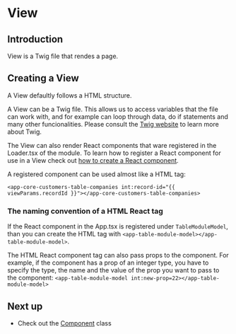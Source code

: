 # View

## Introduction

View is a Twig file that rendes a page.

## Creating a View

A View defaultly follows a HTML structure.

A View can be a Twig file. This allows us to access variables that the file can work with, and for example can loop through data, do if statements and many other funcionalities. Please consult the [Twig website](https://twig.symfony.com/doc/) to learn more about Twig.

The View can also render React components that ware registered in the Loader.tsx of the module.
To learn how to register a React component for use in a View check out [how to create a React component](component).

A registered component can be used almost like a HTML tag:

`<app-core-customers-table-companies int:record-id="{{ viewParams.recordId }}"></app-core-customers-table-companies>`

### The naming convention of a HTML React tag

If the React component in the App.tsx is registered under `TableModuleModel`, than you can create the HTML tag with `<app-table-module-model></app-table-module-model>`.

The HTML React component tag can also pass props to the component. For example, if the component has a prop of an integer type, you have to specify the type, the name and the value of the prop you want to pass to the component: `<app-table-module-model int:new-prop=22></app-table-module-model>`

## Next up

- Check out the [Component](component) class
